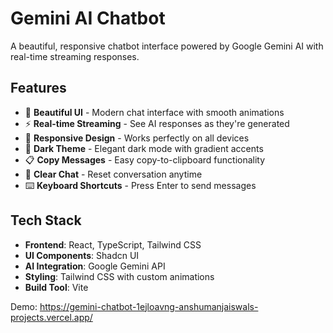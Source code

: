 
# Gemini AI Chatbot

A beautiful, responsive chatbot interface powered by Google Gemini AI with real-time streaming responses.

## Features

- 🎨 **Beautiful UI** - Modern chat interface with smooth animations
- ⚡ **Real-time Streaming** - See AI responses as they're generated
- 📱 **Responsive Design** - Works perfectly on all devices
- 🌙 **Dark Theme** - Elegant dark mode with gradient accents
- 📋 **Copy Messages** - Easy copy-to-clipboard functionality
- 🧹 **Clear Chat** - Reset conversation anytime
- ⌨️ **Keyboard Shortcuts** - Press Enter to send messages

## Tech Stack

- **Frontend**: React, TypeScript, Tailwind CSS
- **UI Components**: Shadcn UI
- **AI Integration**: Google Gemini API
- **Styling**: Tailwind CSS with custom animations
- **Build Tool**: Vite

Demo: https://gemini-chatbot-1ejloavng-anshumanjaiswals-projects.vercel.app/
